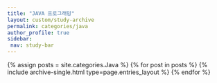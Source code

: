 ```yaml
---
title: "JAVA 프로그래밍"
layout: custom/study-archive
permalink: categories/java
author_profile: true
sidebar:
 nav: study-bar
---
```


{% assign posts = site.categories.Java %}
{% for post in posts %} {% include archive-single.html type=page.entries_layout %} {% endfor %}